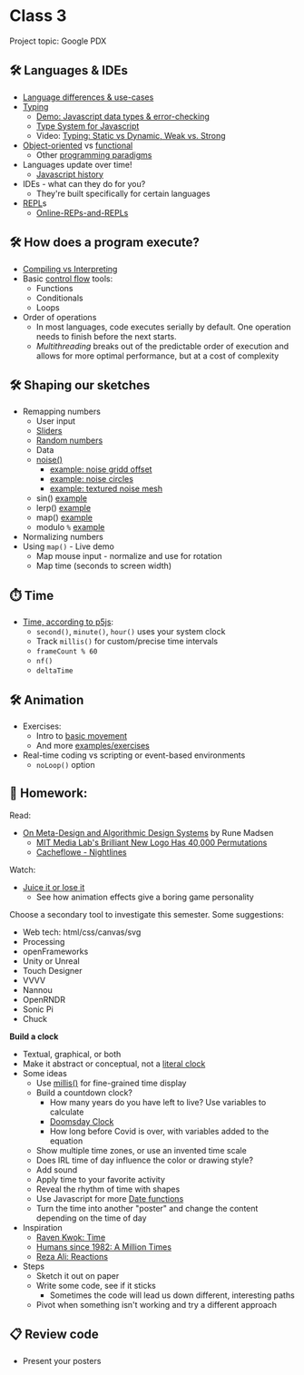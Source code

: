 # Class 3

Project topic: Google PDX

## 🛠️ Languages & IDEs

- [Language differences & use-cases](https://www.quora.com/What-are-the-differences-that-exist-between-programming-languages/answer/James-Barton-129)
- [Typing](https://en.wikipedia.org/wiki/Type_system)
  - [Demo: Javascript data types & error-checking](https://editor.p5js.org/cacheflowe/sketches/RIT2lquNi)
  - [Type System for Javascript](https://dev.to/melodyleonard/type-system-for-javascript-1c1a)
  - Video: [Typing: Static vs Dynamic, Weak vs. Strong](https://www.youtube.com/watch?v=C5fr0LZLMAs)
- [Object-oriented](https://www.youtube.com/watch?v=m_MQYyJpIjg) vs [functional](https://www.youtube.com/watch?v=XGNYDjyD6G8)
  - Other [programming paradigms](https://en.wikipedia.org/wiki/Programming_paradigm)
- Languages update over time!
  - [Javascript history](https://www.educative.io/blog/javascript-versions-history)
- IDEs - what can they do for you?
  - They're built specifically for certain languages
- [REPL](https://en.wikipedia.org/wiki/Read%E2%80%93eval%E2%80%93print_loop)s
  - [Online-REPs-and-REPLs](https://joel.franusic.com/Online-REPs-and-REPLs)

## 🛠️ How does a program execute?

- [Compiling vs Interpreting](https://yesfordev.com/is-javascript-compiled-or-interpreted/)
- Basic [control flow](https://en.wikipedia.org/wiki/Control_flow) tools:
  - Functions
  - Conditionals
  - Loops
- Order of operations
  - In most languages, code executes serially by default. One operation needs to finish before the next starts.
  - *Multithreading* breaks out of the predictable order of execution and allows for more optimal performance, but at a cost of complexity

## 🛠️ Shaping our sketches

- Remapping numbers
  - User input
  - [Sliders](https://editor.p5js.org/cacheflowe/sketches/t7su_ViJ3)
  - [Random numbers](https://happycoding.io/tutorials/p5js/random)
  - Data
  - [noise()](https://p5js.org/reference/p5/noise/)
    - [example: noise gridd offset](https://editor.p5js.org/cacheflowe/sketches/rTspcZzcf) 
    - [example: noise circles](https://editor.p5js.org/cacheflowe/sketches/MsjQH_kPi)
    - [example: textured noise mesh](https://editor.p5js.org/cacheflowe/sketches/XVQjjklv2)
  - sin() [example](https://www.hailpixel.com/articles/generative-art-simple-mathematics)
  - lerp() [example](https://editor.p5js.org/cacheflowe/sketches/GemonFb9A)
  - map() [example](https://editor.p5js.org/cacheflowe/sketches/v88Rfyxhi)
  - modulo `%` [example](https://editor.p5js.org/cacheflowe/sketches/O9JM1Lp0n)
- Normalizing numbers
- Using `map()` - Live demo
  - Map mouse input - normalize and use for rotation
  - Map time (seconds to screen width)

## ⏱️ Time

- [Time, according to p5js](https://editor.p5js.org/cacheflowe/sketches/EdkIstnmFL):
  - `second()`, `minute()`, `hour()` uses your system clock
  - Track `millis()` for custom/precise time intervals
  - `frameCount % 60`
  - `nf()`
  - `deltaTime`

## 🛠️ Animation

* Exercises:
  * Intro to [basic movement](https://p5js.org/examples/motion-bounce.html)
  * And more [examples/exercises](https://creative-coding.decontextualize.com/changes-over-time/)
* Real-time coding vs scripting or event-based environments
  * `noLoop()` option

## 📝 Homework:

Read:

- [On Meta-Design and Algorithmic Design Systems](https://runemadsen.com/blog/on-meta-design-and-algorithmic-design-systems/) by Rune Madsen
  - [MIT Media Lab's Brilliant New Logo Has 40,000 Permutations](https://www.fastcompany.com/1663378/mit-media-labs-brilliant-new-logo-has-40000-permutations-video)
  - [Cacheflowe - Nightlines](https://cacheflowe.com/art/physical/nightlines-t-shirt)

Watch:

- [Juice it or lose it](https://www.youtube.com/watch?v=Fy0aCDmgnxg)
  - See how animation effects give a boring game personality

Choose a secondary tool to investigate this semester. Some suggestions:

- Web tech: html/css/canvas/svg
- Processing
- openFrameworks
- Unity or Unreal
- Touch Designer
- VVVV
- Nannou
- OpenRNDR
- Sonic Pi
- Chuck

**Build a clock**

- Textual, graphical, or both
- Make it abstract or conceptual, not a [literal clock](https://editor.p5js.org/p5/sketches/Input:_Clock)
- Some ideas
  - Use [millis()](https://p5js.org/reference/p5/millis/) for fine-grained time display
  - Build a countdown clock?
    - How many years do you have left to live? Use variables to calculate
    - [Doomsday Clock](https://thebulletin.org/doomsday-clock/current-time/)
    - How long before Covid is over, with variables added to the equation
  - Show multiple time zones, or use an invented time scale
  - Does IRL time of day influence the color or drawing style?
  - Add sound
  - Apply time to your favorite activity
  - Reveal the rhythm of time with shapes
  - Use Javascript for more [Date functions](https://flaviocopes.com/javascript-dates/)
  - Turn the time into another "poster" and change the content depending on the time of day
- Inspiration
  - [Raven Kwok: Time](http://ravenkwok.com/time/)
  - [Humans since 1982: A Million Times](https://vimeo.com/channels/staffpicks/60491636)
  - [Reza Ali: Reactions](https://www.instagram.com/p/CBogs4FH4E0/)
- Steps
  - Sketch it out on paper
  - Write some code, see if it sticks
    - Sometimes the code will lead us down different, interesting paths
  - Pivot when something isn't working and try a different approach

## 📋 Review code

- Present your posters
<!-- - What's it like working with designers?
  - Do you have a good sense of design?
  - Or can you find a designer to work with? -->
